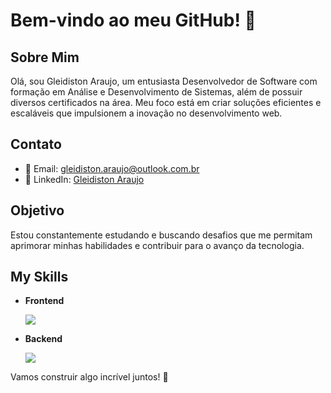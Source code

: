 # Bem-vindo ao meu GitHub! 👋

## Sobre Mim
Olá, sou Gleidiston Araujo, um entusiasta Desenvolvedor de Software com formação em Análise e Desenvolvimento de Sistemas, além de possuir diversos certificados na área. Meu foco está em criar soluções eficientes e escaláveis que impulsionem a inovação no desenvolvimento web.

## Contato
- 📧 Email: gleidiston.araujo@outlook.com.br
- 💼 LinkedIn: [Gleidiston Araujo](https://www.linkedin.com/in/gleidiston-ferreira-de-araujo/)

## Objetivo
Estou constantemente estudando e buscando desafios que me permitam aprimorar minhas habilidades e contribuir para o avanço da tecnologia.

## My Skills
- **Frontend**
  <div>
  <img src="https://skillicons.dev/icons?i=html,css,bootstrap,react,jquery,"/>
  </div>

- **Backend**
  <div>
  <img src="https://skillicons.dev/icons?i=php,laravel,js,nodejs,express,sequelize,ts,mysql"/>
  </div>


Vamos construir algo incrível juntos! 🚀
